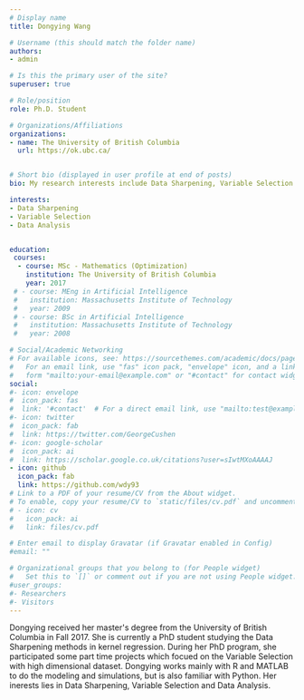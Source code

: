 ```yaml
---
# Display name
title: Dongying Wang

# Username (this should match the folder name)
authors:
- admin

# Is this the primary user of the site?
superuser: true

# Role/position
role: Ph.D. Student 

# Organizations/Affiliations
organizations:
- name: The University of British Columbia
  url: https://ok.ubc.ca/


# Short bio (displayed in user profile at end of posts)
bio: My research interests include Data Sharpening, Variable Selection and Data Analysis.

interests:
- Data Sharpening
- Variable Selection
- Data Analysis


education:
 courses:
  - course: MSc - Mathematics (Optimization)
    institution: The University of British Columbia
    year: 2017
 # - course: MEng in Artificial Intelligence
 #   institution: Massachusetts Institute of Technology
 #   year: 2009
 # - course: BSc in Artificial Intelligence
 #   institution: Massachusetts Institute of Technology
 #   year: 2008

# Social/Academic Networking
# For available icons, see: https://sourcethemes.com/academic/docs/page-builder/#icons
#   For an email link, use "fas" icon pack, "envelope" icon, and a link in the
#   form "mailto:your-email@example.com" or "#contact" for contact widget.
social:
#- icon: envelope
#  icon_pack: fas
#  link: '#contact'  # For a direct email link, use "mailto:test@example.org".
#- icon: twitter
#  icon_pack: fab
#  link: https://twitter.com/GeorgeCushen
#- icon: google-scholar
#  icon_pack: ai
#  link: https://scholar.google.co.uk/citations?user=sIwtMXoAAAAJ
- icon: github
  icon_pack: fab
  link: https://github.com/wdy93
# Link to a PDF of your resume/CV from the About widget.
# To enable, copy your resume/CV to `static/files/cv.pdf` and uncomment the lines below.
# - icon: cv
#   icon_pack: ai
#   link: files/cv.pdf

# Enter email to display Gravatar (if Gravatar enabled in Config)
#email: ""

# Organizational groups that you belong to (for People widget)
#   Set this to `[]` or comment out if you are not using People widget.
#user_groups:
#- Researchers
#- Visitors
---
```


Dongying received her master's degree from the University of British Columbia in Fall 2017. 
She is currently a PhD student studying the Data Sharpening methods in kernel regression. 
During her PhD program, she participated some part time projects which focued on the Variable Selection with high dimensional dataset.
Dongying works mainly with R and MATLAB to do the modeling and simulations, but is also familiar with Python. 
Her inerests lies in Data Sharpening, Variable Selection and Data Analysis.

